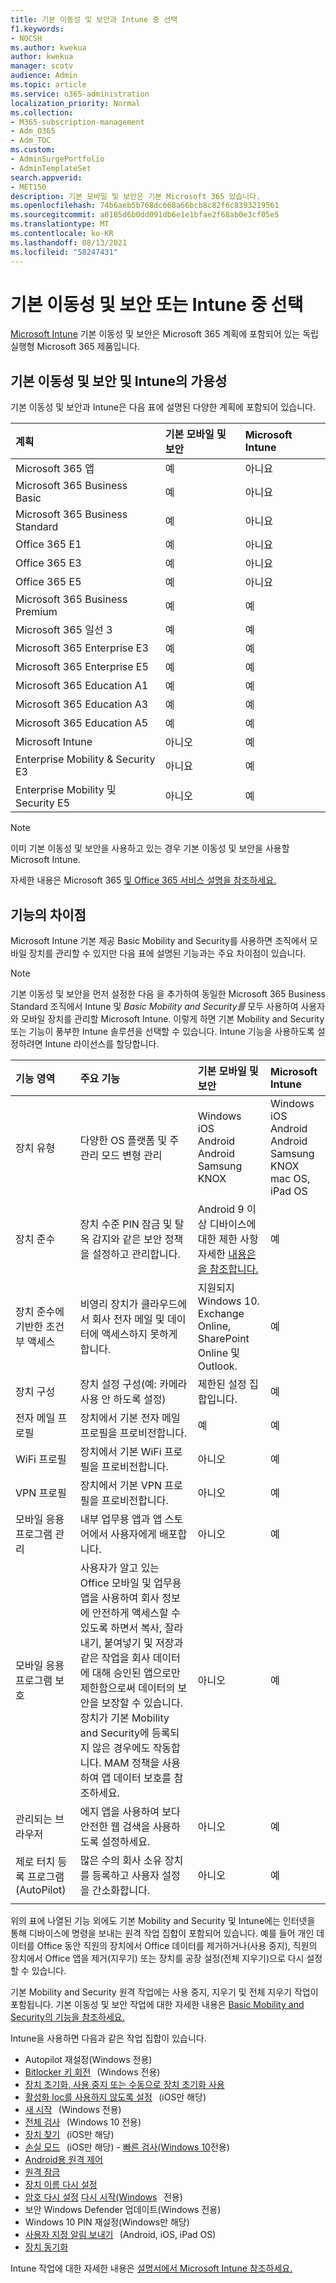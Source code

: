 ```yaml
---
title: 기본 이동성 및 보안과 Intune 중 선택
f1.keywords:
- NOCSH
ms.author: kwekua
author: kwekua
manager: scotv
audience: Admin
ms.topic: article
ms.service: o365-administration
localization_priority: Normal
ms.collection:
- M365-subscription-management
- Adm_O365
- Adm_TOC
ms.custom:
- AdminSurgePortfolio
- AdminTemplateSet
search.appverid:
- MET150
description: 기본 모바일 및 보안은 기본 Microsoft 365 있습니다.
ms.openlocfilehash: 74b6aeb5b768dc668a66bcb8c82f6c8393219561
ms.sourcegitcommit: a0185d6b0dd091db6e1e1bfae2f68ab0e3cf05e5
ms.translationtype: MT
ms.contentlocale: ko-KR
ms.lasthandoff: 08/13/2021
ms.locfileid: "58247431"
---
```

# <a name="choose-between-basic-mobility-and-security-or-intune"></a>기본 이동성 및 보안 또는 Intune 중 선택

[Microsoft Intune](/mem/intune/) 기본 이동성 및 보안은 Microsoft 365 계획에 포함되어 있는 독립 실행형 Microsoft 365 제품입니다.

 ## <a name="availability-of-basic-mobility-and-security-and-intune"></a>기본 이동성 및 보안 및 Intune의 가용성

기본 이동성 및 보안과 Intune은 다음 표에 설명된 다양한 계획에 포함되어 있습니다.

| 계획 | 기본 모바일 및 보안 | Microsoft Intune |
|:-----|:-----|:-----|
|Microsoft 365 앱|예|아니요|
|Microsoft 365 Business Basic|예|아니요|
|Microsoft 365 Business Standard|예|아니요|
|Office 365 E1 |예|아니요|
|Office 365 E3 |예|아니요|
|Office 365 E5 |예|아니요|
|Microsoft 365 Business Premium |예|예|
|Microsoft 365 일선 3 |예|예|
|Microsoft 365 Enterprise E3 |예|예|
|Microsoft 365 Enterprise E5 |예|예|
|Microsoft 365 Education A1 |예|예|
|Microsoft 365 Education A3 |예|예|
|Microsoft 365 Education A5 |예|예|
|Microsoft Intune |아니오|예|
|Enterprise Mobility & Security E3 |아니요|예|
|Enterprise Mobility 및 Security E5 |아니오|예|

> [!NOTE]
> 이미 기본 이동성 및 보안을 사용하고 있는 경우 기본 이동성 및 보안을 사용할 Microsoft Intune.

 자세한 내용은 Microsoft 365 [및 Office 365 서비스 설명을 참조하세요.](/office365/servicedescriptions/office-365-platform-service-description/office-365-platform-service-description)

## <a name="differences-in-capabilities"></a>기능의 차이점

Microsoft Intune 기본 제공 Basic Mobility and Security를 사용하면 조직에서 모바일 장치를 관리할 수 있지만 다음 표에 설명된 기능과는 주요 차이점이 있습니다.

> [!NOTE]
> 기본 이동성 및 보안을 먼저 설정한 다음 을 추가하여 동일한 Microsoft 365 Business Standard 조직에서 Intune 및 *Basic Mobility and Security를* 모두 사용하여 사용자와 모바일 장치를 관리할 Microsoft Intune. 이렇게 하면 기본 Mobility and Security 또는 기능이 풍부한 Intune 솔루션을 선택할 수 있습니다. Intune 기능을 사용하도록 설정하려면 Intune 라이선스를 할당합니다.

| 기능 영역 | 주요 기능 | 기본 모바일 및 보안 | Microsoft Intune |
|:-----|:-----|:-----|:-----|
|장치 유형|다양한 OS 플랫폼 및 주 관리 모드 변형 관리 |Windows<br/>iOS<br/>Android<br/>Android Samsung KNOX<br/>|Windows<br/>iOS<br/>Android<br/>Android Samsung KNOX<br/>mac OS, iPad OS|
|장치 준수|장치 수준 PIN 잠금 및 탈옥 감지와 같은 보안 정책을 설정하고 관리합니다. |Android 9 이상 디바이스에 대한 제한 사항 자세한 [내용은 을 참조합니다.](capabilities.md) |예|
|장치 준수에 기반한 조건부 액세스 |비영리 장치가 클라우드에서 회사 전자 메일 및 데이터에 액세스하지 못하게 합니다. |지원되지 Windows 10.<br/>Exchange Online, SharePoint Online 및 Outlook. |예 |
|장치 구성  |장치 설정 구성(예: 카메라 사용 안 하도록 설정)|제한된 설정 집합입니다.|예|
|전자 메일 프로필  |장치에서 기본 전자 메일 프로필을 프로비전합니다. |예|예|
|WiFi 프로필 |장치에서 기본 WiFi 프로필을 프로비전합니다. |아니오|예|
|VPN 프로필 |장치에서 기본 VPN 프로필을 프로비전합니다. |아니오|예|
|모바일 응용 프로그램 관리  |내부 업무용 앱과 앱 스토어에서 사용자에게 배포합니다. |아니오|예|
|모바일 응용 프로그램 보호  |사용자가 알고 있는 Office 모바일 및 업무용 앱을 사용하여 회사 정보에 안전하게 액세스할 수 있도록 하면서 복사, 잘라 내기, 붙여넣기 및 저장과 같은 작업을 회사 데이터에 대해 승인된 앱으로만 제한함으로써 데이터의 보안을 보장할 수 있습니다. 장치가 기본 Mobility and Security에 등록되지 않은 경우에도 작동합니다. MAM 정책을 사용하여 앱 데이터 보호를 참조하세요. |아니오|예|
|관리되는 브라우저  |에지 앱을 사용하여 보다 안전한 웹 검색을 사용하도록 설정하세요. |아니오|예|
|제로 터치 등록 프로그램(AutoPilot) |많은 수의 회사 소유 장치를 등록하고 사용자 설정을 간소화합니다. |아니오|예|
|||

위의 표에 나열된 기능 외에도 기본 Mobility and Security 및 Intune에는 인터넷을 통해 디바이스에 명령을 보내는 원격 작업 집합이 포함되어 있습니다. 예를 들어 개인 데이터를 Office 동안 직원의 장치에서 Office 데이터를 제거하거나(사용 중지), 직원의 장치에서 Office 앱을 제거(지우기) 또는 장치를 공장 설정(전체 지우기)으로 다시 설정할 수 있습니다.

기본 Mobility and Security 원격 작업에는 사용 중지, 지우기 및 전체 지우기 작업이 포함됩니다. 기본 이동성 및 보안 작업에 대한 자세한 내용은 [Basic Mobility and Security의 기능을 참조하세요.](capabilities.md)

Intune을 사용하면 다음과 같은 작업 집합이 있습니다.

-   Autopilot 재설정(Windows 전용)
-  [Bitlocker 키 회전](/mem/intune/protect/encrypt-devices#rotate-bitlocker-recovery-keys)   (Windows 전용)
-  [장치 초기화, 사용 중지 또는 수동으로 장치 초기화 사용](/mem/intune/remote-actions/devices-wipe#delete-devices-from-the-intune-portal)
-  [활성화 loc를 사용하지 않도록 설정](/mem/intune/remote-actions/device-activation-lock-disable)   (iOS만 해당)
-  [새 시작](/mem/intune/remote-actions/device-fresh-start)   (Windows 전용)
- [전체 검사](/mem/intune/configuration/device-restrictions-windows-10#microsoft-defender-antivirus)   (Windows 10 전용)
- [장치 찾기](/mem/intune/remote-actions/device-locate)   (iOS만 해당)
- [손실 모드](/mem/intune/remote-actions/device-lost-mode)   (iOS만 해당) - [빠른 검사(Windows 10](/mem/intune/configuration/device-restrictions-windows-10#microsoft-defender-antivirus)전용)
- [Android용 원격 제어](/mem/intune/remote-actions/teamviewer-support)
- [원격 잠금](/mem/intune/remote-actions/device-remote-lock)
- [장치 이름 다시 설정](/mem/intune/remote-actions/device-rename)
-  [암호 다시 설정](/mem/intune/remote-actions/device-passcode-reset) [다시 시작(Windows](/mem/intune/remote-actions/device-restart)   전용)
-  보안 Windows Defender 업데이트(Windows 전용)
-  Windows 10 PIN 재설정(Windows만 해당)
-  [사용자 지정 알림 보내기](/mem/intune/remote-actions/custom-notifications#send-a-custom-notification-to-a-single-device)   (Android, iOS, iPad OS)
-  [장치 동기화](/mem/intune/remote-actions/device-sync)

Intune 작업에 대한 자세한 내용은 [설명서에서 Microsoft Intune 참조하세요.](/mem/intune/)
